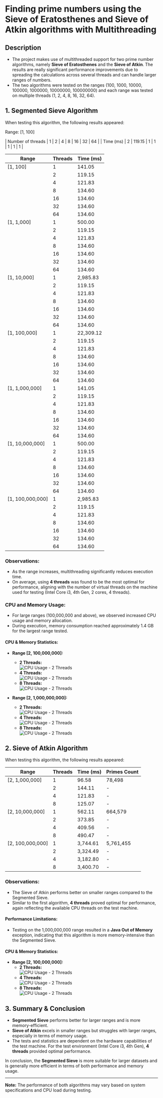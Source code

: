 # Finding prime numbers using the Sieve of Eratosthenes and Sieve of Atkin algorithms with Multithreading

## Description
- The project makes use of multithreaded support for two prime number algorithms, namely **Sieve of Eratosthenes** and the **Sieve of Atkin**. The results are really significant performance improvements due to spreading the calculations across several threads and can handle larger ranges of numbers.
- The two algorithms were tested on the ranges (100, 1000, 10000, 100000, 1000000, 10000000, 100000000) and each range was tested on multiple threads (1, 2, 4, 8, 16, 32, 64).

## 1. Segmented Sieve Algorithm

When testing this algorithm, the following results appeared:

Range: [1, 100]

| Number of threads  | 1           | 2           | 4           | 8           | 16           | 32           | 64           |
| Time (ms)          | 2           | 119.15     | 1           | 1           | 1           | 1           | 1           |

| Range          | Threads | Time (ms)  |
|----------------|---------|------------|
| [1, 100]       | 1       | 141.05     |
|                | 2       | 119.15     |
|                | 4       | 121.83     |
|                | 8       | 134.60     |
|                | 16       | 134.60     |
|                | 32       | 134.60     |
|                | 64       | 134.60     |
| [1, 1,000]  | 1       | 500.00     |
|                | 2       | 119.15     |
|                | 4       | 121.83     |
|                | 8       | 134.60     |
|                | 16       | 134.60     |
|                | 32       | 134.60     |
|                | 64       | 134.60     |
| [1, 10,000] | 1       | 2,985.83   |
|                | 2       | 119.15     |
|                | 4       | 121.83     |
|                | 8       | 134.60     |
|                | 16       | 134.60     |
|                | 32       | 134.60     |
|                | 64       | 134.60     |
| [1, 100,000]| 1      | 22,309.12  |
|                | 2       | 119.15     |
|                | 4       | 121.83     |
|                | 8       | 134.60     |
|                | 16       | 134.60     |
|                | 32       | 134.60     |
|                | 64       | 134.60     |
| [1, 1,000,000]   | 1       | 141.05     |
|                | 2       | 119.15     |
|                | 4       | 121.83     |
|                | 8       | 134.60     |
|                | 16       | 134.60     |
|                | 32       | 134.60     |
|                | 64       | 134.60     |
| [1, 10,000,000]  | 1       | 500.00     |
|                | 2       | 119.15     |
|                | 4       | 121.83     |
|                | 8       | 134.60     |
|                | 16       | 134.60     |
|                | 32       | 134.60     |
|                | 64       | 134.60     |
| [1, 100,000,000] | 1       | 2,985.83   |
|                | 2       | 119.15     |
|                | 4       | 121.83     |
|                | 8       | 134.60     |
|                | 16       | 134.60     |
|                | 32       | 134.60     |
|                | 64       | 134.60     |

### Observations:
- As the range increases, multithreading significantly reduces execution time.
- On average, using **4 threads** was found to be the most optimal for performance, aligning with the number of virtual threads on the machine used for testing (Intel Core i3, 4th Gen, 2 cores, 4 threads).
  
### CPU and Memory Usage:
- For large ranges (100,000,000 and above), we observed increased CPU usage and memory allocation.
- During execution, memory consumption reached approximately 1.4 GB for the largest range tested.

#### CPU & Memory Statistics:
- **Range [2, 100,000,000]:**
  - **2 Threads:**  
    ![CPU Usage - 2 Threads](./images/segmented/100/2.PNG)
  - **4 Threads:**  
    ![CPU Usage - 2 Threads](./images/segmented/100/4.PNG)
  - **8 Threads:**  
    ![CPU Usage - 2 Threads](./images/segmented/100/8.PNG)
  
- **Range [2, 1,000,000,000]:**
  - **2 Threads:**  
    ![CPU Usage - 2 Threads](./images/segmented/billion/2.PNG)
  - **4 Threads:**  
    ![CPU Usage - 2 Threads](./images/segmented/billion/4.PNG)
  - **8 Threads:**  
    ![CPU Usage - 2 Threads](./images/segmented/billion/8.PNG)

## 2. Sieve of Atkin Algorithm

When testing this algorithm, the following results appeared:

| Range          | Threads | Time (ms)  | Primes Count |
|----------------|---------|------------|--------------|
| [2, 1,000,000]   | 1       | 96.58      | 78,498       |
|                | 2       | 144.11     | -            |
|                | 4       | 121.83     | -            |
|                | 8       | 125.07     | -            |
| [2, 10,000,000]  | 1       | 562.11     | 664,579      |
|                | 2       | 373.85     | -            |
|                | 4       | 409.56     | -            |
|                | 8       | 490.47     | -            |
| [2, 100,000,000] | 1       | 3,744.61   | 5,761,455    |
|                | 2       | 3,324.49   | -            |
|                | 4       | 3,182.80   | -            |
|                | 8       | 3,400.70   | -            |

### Observations:
- The Sieve of Atkin performs better on smaller ranges compared to the Segmented Sieve.
- Similar to the first algorithm, **4 threads** proved optimal for performance, again reflecting the available CPU threads on the test machine.
  
#### Performance Limitations:
- Testing on the 1,000,000,000 range resulted in a **Java Out of Memory** exception, indicating that this algorithm is more memory-intensive than the Segmented Sieve.

#### CPU & Memory Statistics:
- **Range [2, 100,000,000]:**
  - **2 Threads:**  
    ![CPU Usage - 2 Threads](./images/Atkin/2.PNG)
  - **4 Threads:**  
    ![CPU Usage - 2 Threads](./images/Atkin/4.PNG)
  - **8 Threads:**  
    ![CPU Usage - 2 Threads](./images/Atkin/8.PNG)

## 3. Summary & Conclusion

- **Segmented Sieve** performs better for larger ranges and is more memory-efficient.
- **Sieve of Atkin** excels in smaller ranges but struggles with larger ranges, especially in terms of memory usage.
- The tests and statistics are dependent on the hardware capabilities of the test machine. For the test environment (Intel Core i3, 4th Gen), **4 threads** provided optimal performance.
  
In conclusion, the **Segmented Sieve** is more suitable for larger datasets and is generally more efficient in terms of both performance and memory usage.

--- 

**Note:** The performance of both algorithms may vary based on system specifications and CPU load during testing.
